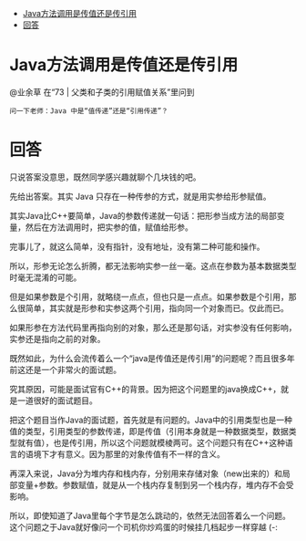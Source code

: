 - [Java方法调用是传值还是传引用](#java%e6%96%b9%e6%b3%95%e8%b0%83%e7%94%a8%e6%98%af%e4%bc%a0%e5%80%bc%e8%bf%98%e6%98%af%e4%bc%a0%e5%bc%95%e7%94%a8)
- [回答](#%e5%9b%9e%e7%ad%94)

# Java方法调用是传值还是传引用

@业余草 在“73 | 父类和子类的引用赋值关系”里问到

```
问一下老师：Java 中是“值传递”还是“引用传递”？
```
# 回答

只说答案没意思，既然同学感兴趣就聊个几块钱的吧。

先给出答案。其实 Java 只存在一种传参的方式，就是用实参给形参赋值。

其实Java比C++要简单，Java的参数传递就一句话：把形参当成方法的局部变量，然后在方法调用时，把实参的值，赋值给形参。

完事儿了，就这么简单，没有指针，没有地址，没有第二种可能和操作。

所以，形参无论怎么折腾，都无法影响实参一丝一毫。这点在参数为基本数据类型时毫无混淆的可能。

但是如果参数是个引用，就略绕一点点，但也只是一点点。如果参数是个引用，那么很简单，其实就是形参和实参这两个引用，指向同一个对象而已。仅此而已。

如果形参在方法代码里再指向别的对象，那么还是那句话，对实参没有任何影响，实参还是指向之前的对象。

既然如此，为什么会流传着么一个“java是传值还是传引用”的问题呢？而且很多年前这还是一个非常火的面试题。

究其原因，可能是面试官有C++的背景。因为把这个问题里的java换成C++，就是一道很好的面试题目。

把这个题目当作Java的面试题，首先就是有问题的。Java中的引用类型也是一种值的类型，引用类型的参数传递，即是传值（引用本身就是一种数据类型，数据类型就有值），也是传引用，所以这个问题就模棱两可。这个问题只有在C++这种语言的语境下才有意义。因为那里的对象传值有不一样的含义。

再深入来说，Java分为堆内存和栈内存，分别用来存储对象（new出来的）和局部变量+参数。参数赋值，就是从一个栈内存复制到另一个栈内存，堆内存不会受影响。

所以，即使知道了Java里每个字节是怎么跳动的，依然无法回答着么一个问题。这个问题之于Java就好像问一个司机你炒鸡蛋的时候挂几档起步一样穿越 (-:
